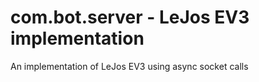 # com.bot.server - LeJos EV3 implementation
An implementation of LeJos EV3 using async socket calls
